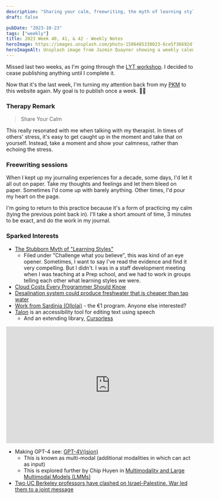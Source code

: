 ```yaml
---
description: "Sharing your calm, freewriting, the myth of learning styles, and dealing with conflict from 2 UC Berkeley professors."
draft: false

pubDate: "2023-10-23"
tags: ["weekly"]
title: 2023 Week 40, 41, & 42 - Weekly Notes
heroImage: https://images.unsplash.com/photo-1506485338023-6ce5f36692df?ixlib=rb-4.0.3&ixid=M3wxMjA3fDB8MHxwaG90by1wYWdlfHx8fGVufDB8fHx8fA%3D%3D&auto=format&fit=crop&w=2370&q=80
heroImageAlt: Unsplash image from Jazmin Quaynor showing a weekly calendar
---
```


Missed last two weeks, as I'm going through the [LYT workshop](https://www.linkingyourthinking.com/). I decided to cease publishing anything until I complete it.

Now that it's the last week, I'm turning my attention back from my [PKM](https://en.wikipedia.org/wiki/Personal_knowledge_management) to this website again. My goal is to publish once a week. 🤞🏼

### Therapy Remark

> Share Your Calm

This really resonated with me when talking with my therapist. In times of others' stress, it's easy to get caught up in the moment and take that on yourself. Instead, take a moment and show your calmness, rather than echoing the stress.

### Freewriting sessions

When I kept up my journaling experiences for a decade, some days, I'd let it all out on paper. Take my thoughts and feelings and let them bleed on paper. Sometimes I'd come up with barely anything. Other times, I'd pour my heart on the page.

I'm going to return to this practice because it's a form of practicing my calm (tying the previous point back in). I'll take a short amount of time, 3 minutes to be exact, and do the work in my journal.

### Sparked Interests

- [The Stubborn Myth of "Learning Styles"](https://www.educationnext.org/stubborn-myth-learning-styles-state-teacher-license-prep-materials-debunked-theory/)
  - Filed under "Challenge what you believe", this was kind of an eye opener. Sometimes, I want to say I've read the evidence and find it very compelling. But I didn't. I was in a staff development meeting when I was teaching at a Prep school, and we had to work in groups telling each other what learning styles we were.
- [Cloud Costs Every Programmer Should Know](https://www.vantage.sh/blog/cloud-costs-every-programmer-should-know?utm_source=tldrnewsletter)
- [Desalination system could produce freshwater that is cheaper than tap water](https://news.mit.edu/2023/desalination-system-could-produce-freshwater-cheaper-0927?utm_source=tldrnewsletter)
- [Work from Sardinia (Ollolai)](https://www.travelandleisure.com/sardinia-rent-free-digital-nomad-visa-7972049) - the €1 program. Anyone else interested?
- [Talon](https://chaosparrot.github.io/talon_practice/) is an accessibility tool for editing text using speech
  - And an extending library, [Cursorless](https://www.cursorless.org/)

<iframe width="560" height="315" src="https://www.youtube.com/embed/5mAzHGM2M0k?si=v7XOAZBEbRf6GgLU" title="YouTube video player" frameborder="0" allow="accelerometer; autoplay; clipboard-write; encrypted-media; gyroscope; picture-in-picture; web-share" allowfullscreen></iframe>

- Making GPT-4 see: [GPT-4V(ision)](https://cdn.openai.com/papers/GPTV_System_Card.pdf)
  - This is known as multi-modal (additional modalities in which can act as input)
  - This is explored further by Chip Huyen in [Multimodality and Large Multimodal Models (LMMs)](https://huyenchip.com//2023/10/10/multimodal.html)
- [Two UC Berkeley professors have clashed on Israel-Palestine. War led them to a joint message](https://www.msn.com/en-us/news/world/two-uc-berkeley-professors-have-clashed-on-israel-palestine-war-led-them-to-a-joint-message/ar-AA1ivpHk)

